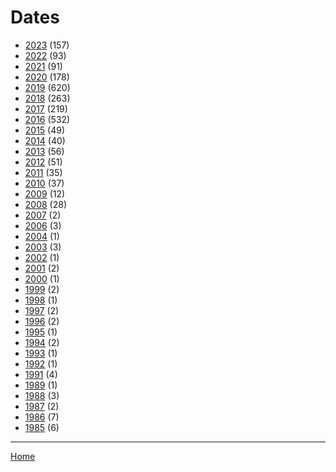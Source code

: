 # Dates

  * [2023](./2023/index.md) (157)
  * [2022](./2022/index.md) (93)
  * [2021](./2021/index.md) (91)
  * [2020](./2020/index.md) (178)
  * [2019](./2019/index.md) (620)
  * [2018](./2018/index.md) (263)
  * [2017](./2017/index.md) (219)
  * [2016](./2016/index.md) (532)
  * [2015](./2015/index.md) (49)
  * [2014](./2014/index.md) (40)
  * [2013](./2013/index.md) (56)
  * [2012](./2012/index.md) (51)
  * [2011](./2011/index.md) (35)
  * [2010](./2010/index.md) (37)
  * [2009](./2009/index.md) (12)
  * [2008](./2008/index.md) (28)
  * [2007](./2007/index.md) (2)
  * [2006](./2006/index.md) (3)
  * [2004](./2004/index.md) (1)
  * [2003](./2003/index.md) (3)
  * [2002](./2002/index.md) (1)
  * [2001](./2001/index.md) (2)
  * [2000](./2000/index.md) (1)
  * [1999](./1999/index.md) (2)
  * [1998](./1998/index.md) (1)
  * [1997](./1997/index.md) (2)
  * [1996](./1996/index.md) (2)
  * [1995](./1995/index.md) (1)
  * [1994](./1994/index.md) (2)
  * [1993](./1993/index.md) (1)
  * [1992](./1992/index.md) (1)
  * [1991](./1991/index.md) (4)
  * [1989](./1989/index.md) (1)
  * [1988](./1988/index.md) (3)
  * [1987](./1987/index.md) (2)
  * [1986](./1986/index.md) (7)
  * [1985](./1985/index.md) (6)

----

[Home](../index.md)
